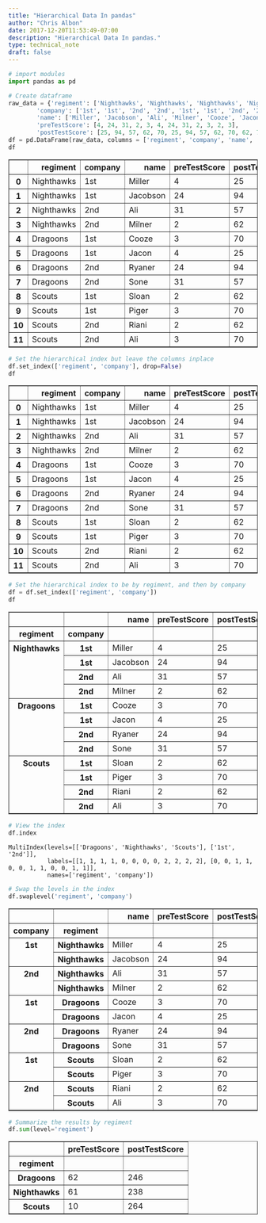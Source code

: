 ```yaml
---
title: "Hierarchical Data In pandas"
author: "Chris Albon"
date: 2017-12-20T11:53:49-07:00
description: "Hierarchical Data In pandas."
type: technical_note
draft: false
---
```


```python
# import modules
import pandas as pd
```


```python
# Create dataframe
raw_data = {'regiment': ['Nighthawks', 'Nighthawks', 'Nighthawks', 'Nighthawks', 'Dragoons', 'Dragoons', 'Dragoons', 'Dragoons', 'Scouts', 'Scouts', 'Scouts', 'Scouts'], 
        'company': ['1st', '1st', '2nd', '2nd', '1st', '1st', '2nd', '2nd','1st', '1st', '2nd', '2nd'], 
        'name': ['Miller', 'Jacobson', 'Ali', 'Milner', 'Cooze', 'Jacon', 'Ryaner', 'Sone', 'Sloan', 'Piger', 'Riani', 'Ali'], 
        'preTestScore': [4, 24, 31, 2, 3, 4, 24, 31, 2, 3, 2, 3],
        'postTestScore': [25, 94, 57, 62, 70, 25, 94, 57, 62, 70, 62, 70]}
df = pd.DataFrame(raw_data, columns = ['regiment', 'company', 'name', 'preTestScore', 'postTestScore'])
df
```




<div>
<style>
    .dataframe thead tr:only-child th {
        text-align: right;
    }

    .dataframe thead th {
        text-align: left;
    }

    .dataframe tbody tr th {
        vertical-align: top;
    }
</style>
<table border="1" class="dataframe">
  <thead>
    <tr style="text-align: right;">
      <th></th>
      <th>regiment</th>
      <th>company</th>
      <th>name</th>
      <th>preTestScore</th>
      <th>postTestScore</th>
    </tr>
  </thead>
  <tbody>
    <tr>
      <th>0</th>
      <td>Nighthawks</td>
      <td>1st</td>
      <td>Miller</td>
      <td>4</td>
      <td>25</td>
    </tr>
    <tr>
      <th>1</th>
      <td>Nighthawks</td>
      <td>1st</td>
      <td>Jacobson</td>
      <td>24</td>
      <td>94</td>
    </tr>
    <tr>
      <th>2</th>
      <td>Nighthawks</td>
      <td>2nd</td>
      <td>Ali</td>
      <td>31</td>
      <td>57</td>
    </tr>
    <tr>
      <th>3</th>
      <td>Nighthawks</td>
      <td>2nd</td>
      <td>Milner</td>
      <td>2</td>
      <td>62</td>
    </tr>
    <tr>
      <th>4</th>
      <td>Dragoons</td>
      <td>1st</td>
      <td>Cooze</td>
      <td>3</td>
      <td>70</td>
    </tr>
    <tr>
      <th>5</th>
      <td>Dragoons</td>
      <td>1st</td>
      <td>Jacon</td>
      <td>4</td>
      <td>25</td>
    </tr>
    <tr>
      <th>6</th>
      <td>Dragoons</td>
      <td>2nd</td>
      <td>Ryaner</td>
      <td>24</td>
      <td>94</td>
    </tr>
    <tr>
      <th>7</th>
      <td>Dragoons</td>
      <td>2nd</td>
      <td>Sone</td>
      <td>31</td>
      <td>57</td>
    </tr>
    <tr>
      <th>8</th>
      <td>Scouts</td>
      <td>1st</td>
      <td>Sloan</td>
      <td>2</td>
      <td>62</td>
    </tr>
    <tr>
      <th>9</th>
      <td>Scouts</td>
      <td>1st</td>
      <td>Piger</td>
      <td>3</td>
      <td>70</td>
    </tr>
    <tr>
      <th>10</th>
      <td>Scouts</td>
      <td>2nd</td>
      <td>Riani</td>
      <td>2</td>
      <td>62</td>
    </tr>
    <tr>
      <th>11</th>
      <td>Scouts</td>
      <td>2nd</td>
      <td>Ali</td>
      <td>3</td>
      <td>70</td>
    </tr>
  </tbody>
</table>
</div>




```python
# Set the hierarchical index but leave the columns inplace
df.set_index(['regiment', 'company'], drop=False)
df
```




<div>
<style>
    .dataframe thead tr:only-child th {
        text-align: right;
    }

    .dataframe thead th {
        text-align: left;
    }

    .dataframe tbody tr th {
        vertical-align: top;
    }
</style>
<table border="1" class="dataframe">
  <thead>
    <tr style="text-align: right;">
      <th></th>
      <th>regiment</th>
      <th>company</th>
      <th>name</th>
      <th>preTestScore</th>
      <th>postTestScore</th>
    </tr>
  </thead>
  <tbody>
    <tr>
      <th>0</th>
      <td>Nighthawks</td>
      <td>1st</td>
      <td>Miller</td>
      <td>4</td>
      <td>25</td>
    </tr>
    <tr>
      <th>1</th>
      <td>Nighthawks</td>
      <td>1st</td>
      <td>Jacobson</td>
      <td>24</td>
      <td>94</td>
    </tr>
    <tr>
      <th>2</th>
      <td>Nighthawks</td>
      <td>2nd</td>
      <td>Ali</td>
      <td>31</td>
      <td>57</td>
    </tr>
    <tr>
      <th>3</th>
      <td>Nighthawks</td>
      <td>2nd</td>
      <td>Milner</td>
      <td>2</td>
      <td>62</td>
    </tr>
    <tr>
      <th>4</th>
      <td>Dragoons</td>
      <td>1st</td>
      <td>Cooze</td>
      <td>3</td>
      <td>70</td>
    </tr>
    <tr>
      <th>5</th>
      <td>Dragoons</td>
      <td>1st</td>
      <td>Jacon</td>
      <td>4</td>
      <td>25</td>
    </tr>
    <tr>
      <th>6</th>
      <td>Dragoons</td>
      <td>2nd</td>
      <td>Ryaner</td>
      <td>24</td>
      <td>94</td>
    </tr>
    <tr>
      <th>7</th>
      <td>Dragoons</td>
      <td>2nd</td>
      <td>Sone</td>
      <td>31</td>
      <td>57</td>
    </tr>
    <tr>
      <th>8</th>
      <td>Scouts</td>
      <td>1st</td>
      <td>Sloan</td>
      <td>2</td>
      <td>62</td>
    </tr>
    <tr>
      <th>9</th>
      <td>Scouts</td>
      <td>1st</td>
      <td>Piger</td>
      <td>3</td>
      <td>70</td>
    </tr>
    <tr>
      <th>10</th>
      <td>Scouts</td>
      <td>2nd</td>
      <td>Riani</td>
      <td>2</td>
      <td>62</td>
    </tr>
    <tr>
      <th>11</th>
      <td>Scouts</td>
      <td>2nd</td>
      <td>Ali</td>
      <td>3</td>
      <td>70</td>
    </tr>
  </tbody>
</table>
</div>




```python
# Set the hierarchical index to be by regiment, and then by company
df = df.set_index(['regiment', 'company'])
df
```




<div>
<style>
    .dataframe thead tr:only-child th {
        text-align: right;
    }

    .dataframe thead th {
        text-align: left;
    }

    .dataframe tbody tr th {
        vertical-align: top;
    }
</style>
<table border="1" class="dataframe">
  <thead>
    <tr style="text-align: right;">
      <th></th>
      <th></th>
      <th>name</th>
      <th>preTestScore</th>
      <th>postTestScore</th>
    </tr>
    <tr>
      <th>regiment</th>
      <th>company</th>
      <th></th>
      <th></th>
      <th></th>
    </tr>
  </thead>
  <tbody>
    <tr>
      <th rowspan="4" valign="top">Nighthawks</th>
      <th>1st</th>
      <td>Miller</td>
      <td>4</td>
      <td>25</td>
    </tr>
    <tr>
      <th>1st</th>
      <td>Jacobson</td>
      <td>24</td>
      <td>94</td>
    </tr>
    <tr>
      <th>2nd</th>
      <td>Ali</td>
      <td>31</td>
      <td>57</td>
    </tr>
    <tr>
      <th>2nd</th>
      <td>Milner</td>
      <td>2</td>
      <td>62</td>
    </tr>
    <tr>
      <th rowspan="4" valign="top">Dragoons</th>
      <th>1st</th>
      <td>Cooze</td>
      <td>3</td>
      <td>70</td>
    </tr>
    <tr>
      <th>1st</th>
      <td>Jacon</td>
      <td>4</td>
      <td>25</td>
    </tr>
    <tr>
      <th>2nd</th>
      <td>Ryaner</td>
      <td>24</td>
      <td>94</td>
    </tr>
    <tr>
      <th>2nd</th>
      <td>Sone</td>
      <td>31</td>
      <td>57</td>
    </tr>
    <tr>
      <th rowspan="4" valign="top">Scouts</th>
      <th>1st</th>
      <td>Sloan</td>
      <td>2</td>
      <td>62</td>
    </tr>
    <tr>
      <th>1st</th>
      <td>Piger</td>
      <td>3</td>
      <td>70</td>
    </tr>
    <tr>
      <th>2nd</th>
      <td>Riani</td>
      <td>2</td>
      <td>62</td>
    </tr>
    <tr>
      <th>2nd</th>
      <td>Ali</td>
      <td>3</td>
      <td>70</td>
    </tr>
  </tbody>
</table>
</div>




```python
# View the index
df.index
```




    MultiIndex(levels=[['Dragoons', 'Nighthawks', 'Scouts'], ['1st', '2nd']],
               labels=[[1, 1, 1, 1, 0, 0, 0, 0, 2, 2, 2, 2], [0, 0, 1, 1, 0, 0, 1, 1, 0, 0, 1, 1]],
               names=['regiment', 'company'])




```python
# Swap the levels in the index
df.swaplevel('regiment', 'company')
```




<div>
<style>
    .dataframe thead tr:only-child th {
        text-align: right;
    }

    .dataframe thead th {
        text-align: left;
    }

    .dataframe tbody tr th {
        vertical-align: top;
    }
</style>
<table border="1" class="dataframe">
  <thead>
    <tr style="text-align: right;">
      <th></th>
      <th></th>
      <th>name</th>
      <th>preTestScore</th>
      <th>postTestScore</th>
    </tr>
    <tr>
      <th>company</th>
      <th>regiment</th>
      <th></th>
      <th></th>
      <th></th>
    </tr>
  </thead>
  <tbody>
    <tr>
      <th rowspan="2" valign="top">1st</th>
      <th>Nighthawks</th>
      <td>Miller</td>
      <td>4</td>
      <td>25</td>
    </tr>
    <tr>
      <th>Nighthawks</th>
      <td>Jacobson</td>
      <td>24</td>
      <td>94</td>
    </tr>
    <tr>
      <th rowspan="2" valign="top">2nd</th>
      <th>Nighthawks</th>
      <td>Ali</td>
      <td>31</td>
      <td>57</td>
    </tr>
    <tr>
      <th>Nighthawks</th>
      <td>Milner</td>
      <td>2</td>
      <td>62</td>
    </tr>
    <tr>
      <th rowspan="2" valign="top">1st</th>
      <th>Dragoons</th>
      <td>Cooze</td>
      <td>3</td>
      <td>70</td>
    </tr>
    <tr>
      <th>Dragoons</th>
      <td>Jacon</td>
      <td>4</td>
      <td>25</td>
    </tr>
    <tr>
      <th rowspan="2" valign="top">2nd</th>
      <th>Dragoons</th>
      <td>Ryaner</td>
      <td>24</td>
      <td>94</td>
    </tr>
    <tr>
      <th>Dragoons</th>
      <td>Sone</td>
      <td>31</td>
      <td>57</td>
    </tr>
    <tr>
      <th rowspan="2" valign="top">1st</th>
      <th>Scouts</th>
      <td>Sloan</td>
      <td>2</td>
      <td>62</td>
    </tr>
    <tr>
      <th>Scouts</th>
      <td>Piger</td>
      <td>3</td>
      <td>70</td>
    </tr>
    <tr>
      <th rowspan="2" valign="top">2nd</th>
      <th>Scouts</th>
      <td>Riani</td>
      <td>2</td>
      <td>62</td>
    </tr>
    <tr>
      <th>Scouts</th>
      <td>Ali</td>
      <td>3</td>
      <td>70</td>
    </tr>
  </tbody>
</table>
</div>




```python
# Summarize the results by regiment
df.sum(level='regiment')
```




<div>
<style>
    .dataframe thead tr:only-child th {
        text-align: right;
    }

    .dataframe thead th {
        text-align: left;
    }

    .dataframe tbody tr th {
        vertical-align: top;
    }
</style>
<table border="1" class="dataframe">
  <thead>
    <tr style="text-align: right;">
      <th></th>
      <th>preTestScore</th>
      <th>postTestScore</th>
    </tr>
    <tr>
      <th>regiment</th>
      <th></th>
      <th></th>
    </tr>
  </thead>
  <tbody>
    <tr>
      <th>Dragoons</th>
      <td>62</td>
      <td>246</td>
    </tr>
    <tr>
      <th>Nighthawks</th>
      <td>61</td>
      <td>238</td>
    </tr>
    <tr>
      <th>Scouts</th>
      <td>10</td>
      <td>264</td>
    </tr>
  </tbody>
</table>
</div>


